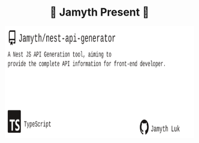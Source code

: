 <!-- built at 6/26/2025, 11:16:38 AM -->
<h1 align="center">
🎉 Jamyth Present 🎉
</h1>
<p align="center">
    <a href="https://github.com/Jamyth/nest-api-generator">
        <img width="1000" height="300" src="./readme.svg" />
    </a>
</p>
